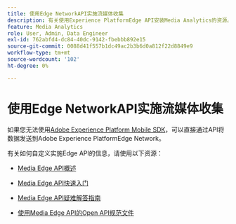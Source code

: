 ```yaml
---
title: 使用Edge NetworkAPI实施流媒体收集
description: 有关使用Experience PlatformEdge API安装Media Analytics的资源。
feature: Media Analytics
role: User, Admin, Data Engineer
exl-id: 762abfd4-dc84-40dc-9142-fbebbb892e15
source-git-commit: 0088d41f557b1dc49ac2b3b6d0a812f22d8849e9
workflow-type: tm+mt
source-wordcount: '102'
ht-degree: 0%

---
```


# 使用Edge NetworkAPI实施流媒体收集

如果您无法使用[Adobe Experience Platform Mobile SDK](/help/implementation/edge/implementation-edge.md)，可以直接通过API将数据发送到Adobe Experience PlatformEdge Network。

有关如何自定义实施Edge API的信息，请使用以下资源：

* [Media Edge API概述](https://developer.adobe.com/cja-apis/docs/endpoints/media-edge/)

* [Media Edge API快速入门](https://developer.adobe.com/cja-apis/docs/endpoints/media-edge/getting-started/)

* [Media Edge API疑难解答指南](https://developer.adobe.com/cja-apis/docs/endpoints/media-edge/troubleshooting/)

* [使用Media Edge API的Open API规范文件](https://developer.adobe.com/data-collection-apis/docs/api/media-edge/)
